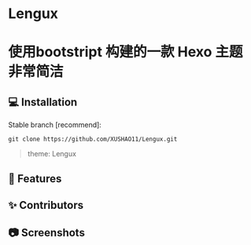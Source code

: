 # Lengux
# 使用bootstript 构建的一款 Hexo 主题 非常简洁

## 💻 Installation


Stable branch [recommend]:

```
git clone https://github.com/XUSHAO11/Lengux.git
```
> theme: Lengux

## 🎉 Features

## ✨ Contributors

## 📷 Screenshots
